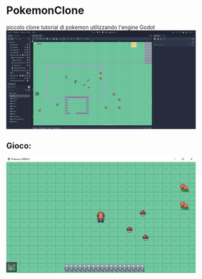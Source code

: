 # PokemonClone
piccolo clone tutorial di pokemon utilizzando l'engine Godot
![godot](/examples/ambiente.PNG)
## Gioco:
![game](/examples/game.PNG)
